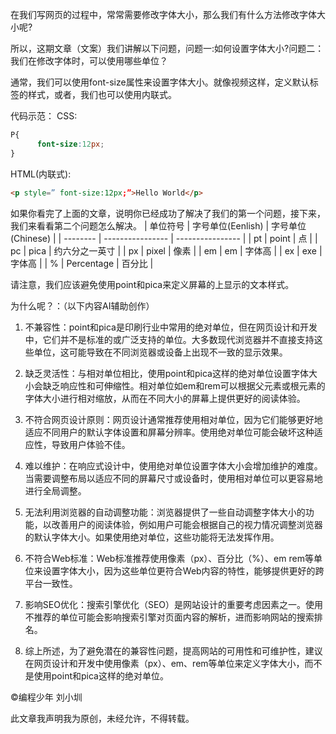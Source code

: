 在我们写网页的过程中，常常需要修改字体大小，那么我们有什么方法修改字体大小呢?

所以，这期文章（文案）我们讲解以下问题，问题一:如何设置字体大小?问题二：我们在修改字体时，可以使用哪些单位？

通常，我们可以使用font-size属性来设置字体大小。就像视频这样，定义默认标签的样式，或者，我们也可以使用内联式。

代码示范：
CSS:
```css
P{
      font-size:12px;
}
```
HTML(内联式):
```html
<p style=” font-size:12px;”>Hello World</p>
```
如果你看完了上面的文章，说明你已经成功了解决了我们的第一个问题，接下来，我们来看看第二个问题怎么解决。
| 单位符号 | 字号单位(Eenlish) | 字号单位(Chinese) |
| -------- | ---------------- | ---------------- |
| pt       | point            | 点               |
| pc       | pica             | 约六分之一英寸    |
| px       | pixel            | 像素              |
| em       | em               | 字体高            |
| ex       | exe              | 字体高            |
| %        | Percentage       | 百分比            |



请注意，我们应该避免使用point和pica来定义屏幕的上显示的文本样式。

为什么呢？：（以下内容AI辅助创作）

1. 不兼容性：point和pica是印刷行业中常用的绝对单位，但在网页设计和开发中，它们并不是标准的或广泛支持的单位。大多数现代浏览器并不直接支持这些单位，这可能导致在不同浏览器或设备上出现不一致的显示效果。

2. 缺乏灵活性：与相对单位相比，使用point和pica这样的绝对单位设置字体大小会缺乏响应性和可伸缩性。相对单位如em和rem可以根据父元素或根元素的字体大小进行相对缩放，从而在不同大小的屏幕上提供更好的阅读体验。

3. 不符合网页设计原则：网页设计通常推荐使用相对单位，因为它们能够更好地适应不同用户的默认字体设置和屏幕分辨率。使用绝对单位可能会破坏这种适应性，导致用户体验不佳。

4. 难以维护：在响应式设计中，使用绝对单位设置字体大小会增加维护的难度。当需要调整布局以适应不同的屏幕尺寸或设备时，使用相对单位可以更容易地进行全局调整。

5. 无法利用浏览器的自动调整功能：浏览器提供了一些自动调整字体大小的功能，以改善用户的阅读体验，例如用户可能会根据自己的视力情况调整浏览器的默认字体大小。如果使用绝对单位，这些功能将无法发挥作用。

6. 不符合Web标准：Web标准推荐使用像素（px）、百分比（%）、em rem等单位来设置字体大小，因为这些单位更符合Web内容的特性，能够提供更好的跨平台一致性。

7. 影响SEO优化：搜索引擎优化（SEO）是网站设计的重要考虑因素之一。使用不推荐的单位可能会影响搜索引擎对页面内容的解析，进而影响网站的搜索排名。

8. 综上所述，为了避免潜在的兼容性问题，提高网站的可用性和可维护性，建议在网页设计和开发中使用像素（px）、em、rem等单位来定义字体大小，而不是使用point和pica这样的绝对单位。

©编程少年 刘小圳

此文章我声明我为原创，未经允许，不得转载。